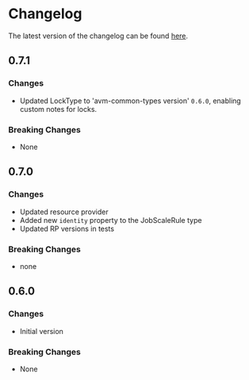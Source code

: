 # Changelog

The latest version of the changelog can be found [here](https://github.com/Azure/bicep-registry-modules/blob/main/avm/res/app/job/CHANGELOG.md).

## 0.7.1

### Changes

- Updated LockType to 'avm-common-types version' `0.6.0`, enabling custom notes for locks.

### Breaking Changes

- None

## 0.7.0

### Changes

- Updated resource provider
- Added new `identity` property to the JobScaleRule type
- Updated RP versions in tests

### Breaking Changes

- none

## 0.6.0

### Changes

- Initial version

### Breaking Changes

- None
